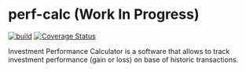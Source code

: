 # perf-calc (Work In Progress)

[![build](https://github.com/kniklas/perf-calc/actions/workflows/build.yml/badge.svg?branch=main)](https://github.com/kniklas/perf-calc/actions/workflows/build.yml)
[![Coverage Status](https://coveralls.io/repos/github/kniklas/perf-calc/badge.svg?branch=main)](https://coveralls.io/github/kniklas/perf-calc?branch=main)

Investment Performance Calculator is a software that allows to track investment performance (gain or loss) on base of historic transactions.
